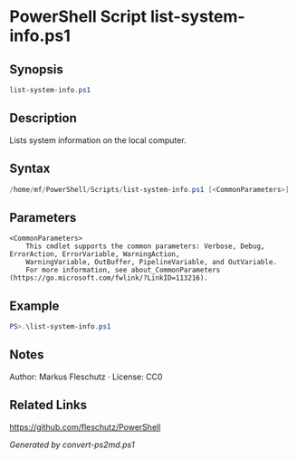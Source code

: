 # PowerShell Script list-system-info.ps1

## Synopsis
```powershell
list-system-info.ps1
```

## Description
Lists system information on the local computer.

## Syntax
```powershell
/home/mf/PowerShell/Scripts/list-system-info.ps1 [<CommonParameters>]
```

## Parameters

```
<CommonParameters>
    This cmdlet supports the common parameters: Verbose, Debug, ErrorAction, ErrorVariable, WarningAction, 
    WarningVariable, OutBuffer, PipelineVariable, and OutVariable.
    For more information, see about_CommonParameters (https://go.microsoft.com/fwlink/?LinkID=113216).
```

## Example
```powershell
PS>.\list-system-info.ps1
```


## Notes
Author: Markus Fleschutz · License: CC0

## Related Links
https://github.com/fleschutz/PowerShell

*Generated by convert-ps2md.ps1*

